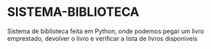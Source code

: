 # SISTEMA-BIBLIOTECA
Sistema de biblioteca feita em Python, onde podemos pegar um livro emprestado, devolver o livro e verificar a lista de livros disponiveis
